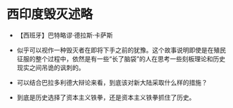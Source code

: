 # 西印度毁灭述略

- 【西班牙】巴特略谬·德拉斯·卡萨斯

- 似乎可以视作一种毁灭者在即将下手之前的犹豫。这个故事说明即使是在殖民征服的整个过程中，依然是有一些“长了脑袋”的人在思考一些刻板理论和历史现实之间吊诡的讽刺的。
- 可以结合巴拉多利德大辩论来看，到底该对新大陆采取什么样的措施？
- 到底是历史选择了资本主义铁拳，还是资本主义铁拳抓住了历史。
